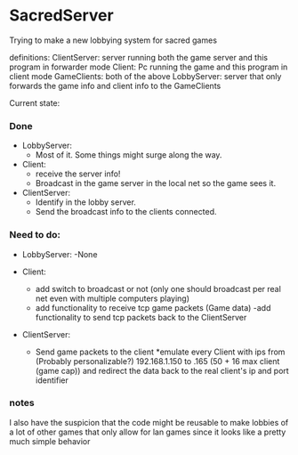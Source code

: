 # SacredServer
Trying to make a new lobbying system for sacred games

definitions:
  ClientServer: server running both the game server and this program in forwarder mode
  Client: Pc running the game and this program in client mode
  GameClients: both of the above
  LobbyServer: server that only forwards the game info and client info to the GameClients

Current state:

### Done
 * LobbyServer:
    - Most of it. Some things might surge along the way.
 * Client:
    - receive the server info!
    - Broadcast in the game server in the local net so the game sees it.
 * ClientServer:
    - Identify in the lobby server.
    - Send the broadcast info to the clients connected.

### Need to do:
 * LobbyServer:
    -None
 * Client:
    - add switch to broadcast or not (only one should broadcast per real net even with multiple computers playing)
    - add functionality to receive tcp game packets (Game data)
    -add  functionality to send tcp packets back to the ClientServer
   
 * ClientServer:
    - Send game packets to the client 
      *emulate every Client with ips from (Probably personalizable?) 192.168.1.150 to .165 (50 + 16 max client (game cap)) and redirect the data back to the real client's ip and port identifier
    
### notes
I also have the suspicion that the code might be reusable to make lobbies of a lot of other games that only allow for lan games since it looks like a pretty much simple behavior
